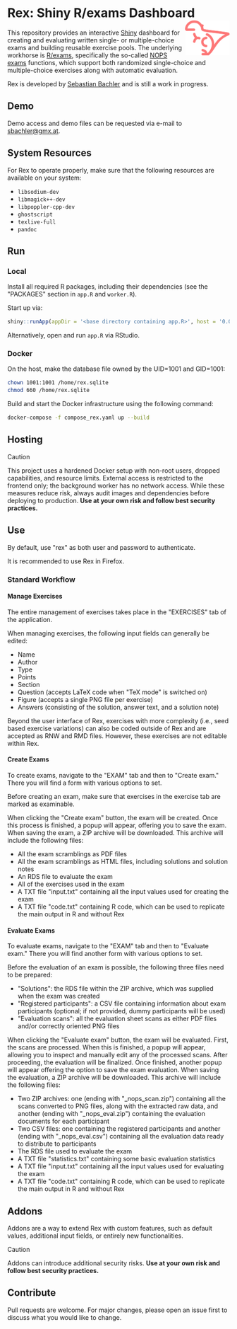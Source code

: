 # Rex: Shiny R/exams Dashboard <img src="https://raw.githubusercontent.com/guesswho1234/Rex/main/www/logo.svg" align="right" alt="Rex logo" width="20%" />

This repository provides an interactive [Shiny](https://shiny.posit.co/) dashboard for creating and evaluating written single- or multiple-choice exams and building reusable exercise pools. The underlying workhorse is [R/exams](https://www.R-exams.org/), specifically the so-called [NOPS exams](https://www.R-exams.org/tutorials/exams2nops/) functions, which support both randomized single-choice and multiple-choice exercises along with automatic evaluation.

Rex is developed by [Sebastian Bachler](mailto:sbachler@gmx.at) and is still a work in progress.

## Demo

Demo access and demo files can be requested via e-mail to [sbachler@gmx.at](mailto:sbachler@gmx.at).

## System Resources

For Rex to operate properly, make sure that the following resources are available on your system:

- `libsodium-dev`
- `libmagick++-dev`
- `libpoppler-cpp-dev`
- `ghostscript`
- `texlive-full`
- `pandoc`

## Run

### Local

Install all required R packages, including their dependencies (see the "PACKAGES" section in `app.R` and `worker.R`).

Start up via:

```R
shiny::runApp(appDir = '<base directory containing app.R>', host = '0.0.0.0', port = 3838)
```
Alternatively, open and run `app.R` via RStudio.

### Docker

On the host, make the database file owned by the UID=1001 and GID=1001:

```bash
chown 1001:1001 /home/rex.sqlite
chmod 660 /home/rex.sqlite
```

Build and start the Docker infrastructure using the following command:

```bash
docker-compose -f compose_rex.yaml up --build
```

## Hosting

> [!CAUTION]
> This project uses a hardened Docker setup with non-root users, dropped capabilities, and resource limits.
> External access is restricted to the frontend only; the background worker has no network access.
> While these measures reduce risk, always audit images and dependencies before deploying to production.
> **Use at your own risk and follow best security practices.**

## Use

By default, use "rex" as both user and password to authenticate. 

It is recommended to use Rex in Firefox.

### Standard Workflow

#### Manage Exercises

The entire management of exercises takes place in the "EXERCISES" tab of the application.

When managing exercises, the following input fields can generally be edited:
- Name
- Author
- Type
- Points
- Section
- Question (accepts LaTeX code when "TeX mode" is switched on)
- Figure (accepts a single PNG file per exercise)
- Answers (consisting of the solution, answer text, and a solution note)

Beyond the user interface of Rex, exercises with more complexity (i.e., seed based exercise variations) can also be coded outside of Rex and are accepted as RNW and RMD files. However, these exercises are not editable within Rex. 

#### Create Exams

To create exams, navigate to the "EXAM" tab and then to "Create exam." There you will find a form with various options to set.

Before creating an exam, make sure that exercises in the exercise tab are marked as examinable.

When clicking the "Create exam" button, the exam will be created. Once this process is finished, a popup will appear, offering you to save the exam. When saving the exam, a ZIP archive will be downloaded. This archive will include the following files:
- All the exam scramblings as PDF files
- All the exam scramblings as HTML files, including solutions and solution notes
- An RDS file to evaluate the exam
- All of the exercises used in the exam
- A TXT file "input.txt" containing all the input values used for creating the exam
- A TXT file "code.txt" containing R code, which can be used to replicate the main output in R and without Rex

#### Evaluate Exams

To evaluate exams, navigate to the "EXAM" tab and then to "Evaluate exam." There you will find another form with various options to set.

Before the evaluation of an exam is possible, the following three files need to be prepared:
- "Solutions": the RDS file within the ZIP archive, which was supplied when the exam was created
- "Registered participants": a CSV file containing information about exam participants (optional; if not provided, dummy participants will be used)
- "Evaluation scans": all the evaluation sheet scans as either PDF files and/or correctly oriented PNG files

When clicking the "Evaluate exam" button, the exam will be evaluated. First, the scans are processed. When this is finished, a popup will appear, allowing you to inspect and manually edit any of the processed scans. After proceeding, the evaluation will be finalized. Once finished, another popup will appear offering the option to save the exam evaluation. When saving the evaluation, a ZIP archive will be downloaded. This archive will include the following files:
- Two ZIP archives: one (ending with "_nops_scan.zip") containing all the scans converted to PNG files, along with the extracted raw data, and another (ending with "_nops_eval.zip") containing the evaluation documents for each participant
- Two CSV files: one containing the registered participants and another (ending with "_nops_eval.csv") containing all the evaluation data ready to distribute to participants
- The RDS file used to evaluate the exam
- A TXT file "statistics.txt" containing some basic evaluation statistics
- A TXT file "input.txt" containing all the input values used for evaluating the exam
- A TXT file "code.txt" containing R code, which can be used to replicate the main output in R and without Rex

## Addons

Addons are a way to extend Rex with custom features, such as default values, additional input fields, or entirely new functionalities.

> [!CAUTION]
> Addons can introduce additional security risks.
> **Use at your own risk and follow best security practices.**
  
## Contribute

Pull requests are welcome. For major changes, please open an issue first to discuss what you would like to change.
